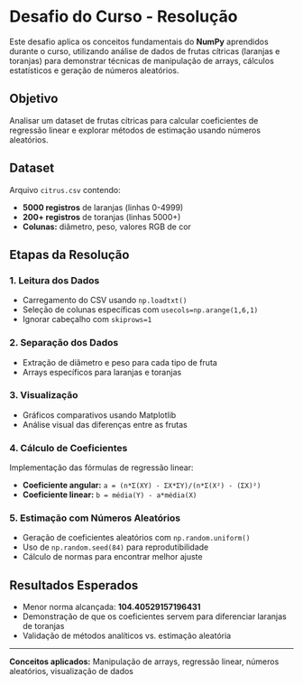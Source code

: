 # Desafio do Curso - Resolução

Este desafio aplica os conceitos fundamentais do **NumPy** aprendidos durante o curso, utilizando análise de dados de frutas cítricas (laranjas e toranjas) para demonstrar técnicas de manipulação de arrays, cálculos estatísticos e geração de números aleatórios.

## Objetivo

Analisar um dataset de frutas cítricas para calcular coeficientes de regressão linear e explorar métodos de estimação usando números aleatórios.

## Dataset

Arquivo `citrus.csv` contendo:

- **5000 registros** de laranjas (linhas 0-4999)
- **200+ registros** de toranjas (linhas 5000+)
- **Colunas:** diâmetro, peso, valores RGB de cor

## Etapas da Resolução

### 1. Leitura dos Dados

- Carregamento do CSV usando `np.loadtxt()`
- Seleção de colunas específicas com `usecols=np.arange(1,6,1)`
- Ignorar cabeçalho com `skiprows=1`

### 2. Separação dos Dados

- Extração de diâmetro e peso para cada tipo de fruta
- Arrays específicos para laranjas e toranjas

### 3. Visualização

- Gráficos comparativos usando Matplotlib
- Análise visual das diferenças entre as frutas

### 4. Cálculo de Coeficientes

Implementação das fórmulas de regressão linear:

- **Coeficiente angular:** `a = (n*Σ(XY) - ΣX*ΣY)/(n*Σ(X²) - (ΣX)²)`
- **Coeficiente linear:** `b = média(Y) - a*média(X)`

### 5. Estimação com Números Aleatórios

- Geração de coeficientes aleatórios com `np.random.uniform()`
- Uso de `np.random.seed(84)` para reprodutibilidade
- Cálculo de normas para encontrar melhor ajuste

## Resultados Esperados

- Menor norma alcançada: **104.40529157196431**
- Demonstração de que os coeficientes servem para diferenciar laranjas de toranjas
- Validação de métodos analíticos vs. estimação aleatória

---

**Conceitos aplicados:** Manipulação de arrays, regressão linear, números aleatórios, visualização de dados
